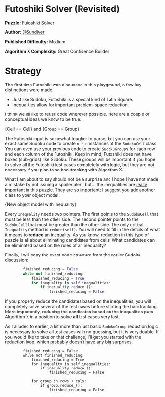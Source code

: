 # Futoshiki Solver (Revisited)

__Puzzle:__ [Futoshiki Solver](https://www.codingame.com/training/medium/futoshiki-solver)

__Author:__ [@Sundiver](https://www.codingame.com/profile/a4d5c1786311a05772d1b2f5dadac78e6102203)

__Published Difficulty:__ Medium

__Algorithm X Complexity:__ Great Confidence Builder

# Strategy

The first time Futoshiki was discussed in this playground, a few key distinctions were made.

* Just like Sudoku, Futoshiki is a special kind of Latin Square.
* Inequalities allow for important problem-space reduction.

I think we all like to reuse code wherever possible. Here are a couple of conceptual ideas we know to be true:

{Cell == Cell} and {Group == Group}

The Futoshiki input is somewhat tougher to parse, but you can use your exact same Sudoku code to create  `n * n` instances of the `SudokuCell` class. You can even use your previous code to create `SudokuGroup`s for each row and each column of the Futoshiki. Keep in mind, Futoshiki does not have boxes (sub-grids) like Sudoku. These groups will be important if you hope to solve all the Futoshiki test cases completely with logic, but they are not necessary if you plan to so backtracking with Algorithm X.

What I am about to say should not be a surprise and I hope I have not made a mistake by not issuing a spoiler alert, but… the inequalities are <u>really</u> important in this puzzle. They are so important; I suggest you add another class to your object model.

{New object model with Inequality}

Every `Inequality` needs two pointers. The first points to the `SudokuCell` that must be less than the other side. The second pointer points to the `SudokuCell` that must be greater than the other side. The only critical `Inequality` method is `reduce(self)`. You will need to fill in the details of what it means to __reduce__ an inequality. As you know, reduction in this type of puzzle is all about eliminating candidates from cells. What candidates can be eliminated based on the rules of an inequality?

Finally, I will copy the exact code structure from the earlier Sudoku discussion:

```python
        finished_reducing = False
        while not finished_reducing:
            finished_reducing = True
            for inequality in self.inequalities:
                if inequality.reduce_():
                    finished_reducing = False
```

If you properly reduce the candidates based on the inequalities, you will completely solve several of the test cases before starting the backtracking. More importantly, reducing the candidates based on the inequalities puts Algorithm X in a position to solve __all__ test cases very fast.

As I alluded to earlier, a bit more than just basic `SudokuGroup` reduction logic is necessary to solve all test cases with no guessing, but it is very doable. If you would like to take on that challenge, I’ll get you started with the reduction loop, which probably doesn’t have any big surprises.

```
        finished_reducing = False
        while not finished_reducing:
            finished_reducing = True
            for inequality in self.inequalities:
                if inequality.reduce_():
                    finished_reducing = False

            for group in rows + cols:
                if group.reduce_():
                    finished_reducing = False
```
